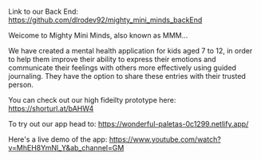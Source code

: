 Link to our Back End: https://github.com/dlrodev92/mighty_mini_minds_backEnd

Weicome to Mighty Mini Minds, also known as MMM... 

We have created a  mental health application for kids aged 7 to 12, in order to help them improve their ability to express their emotions and communicate their feelings with others more effectively using guided journaling. 
They have the option to share these entries with their trusted person. 

You can check out our high fideilty prototype here: https://shorturl.at/bAHW4

To try out our app head to: https://wonderful-paletas-0c1299.netlify.app/

Here's a live demo of the app: https://www.youtube.com/watch?v=MhEH8YmNl_Y&ab_channel=GM


